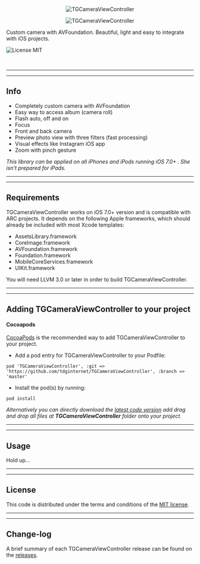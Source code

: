 <p align="center">
  <img src="http://s23.postimg.org/4psw1dtyj/TGCamera_View_Controller.png" alt="TGCameraViewController" title="TGCameraViewController">
</p>

<p align="center">
  <img src="http://s13.postimg.org/cjxkzgu87/TGCamera_View_Controller.png" alt="TGCameraViewController" title="TGCameraViewController">
</p>

Custom camera with AVFoundation. Beautiful, light and easy to integrate with iOS projects.

![License MIT](https://go-shields.herokuapp.com/license-MIT-blue.png)

<br/>

---
---

## Info

* Completely custom camera with AVFoundation
* Easy way to access album (camera roll)
* Flash auto, off and on
* Focus
* Front and back camera
* Preview photo view with three filters (fast processing)
* Visual effects like Instagram iOS app
* Zoom with pinch gesture

<em>This library can be applied on all iPhones and iPods running iOS 7.0+ . She isn't prepared for iPads.</em>

---
---

## Requirements

TGCameraViewController works on iOS 7.0+ version and is compatible with ARC projects. It depends on the following Apple frameworks, which should already be included with most Xcode templates:

* AssetsLibrary.framework
* CoreImage.framework
* AVFoundation.framework
* Foundation.framework
* MobileCoreServices.framework
* UIKit.framework

You will need LLVM 3.0 or later in order to build TGCameraViewController.

---
---

## Adding TGCameraViewController to your project

#### Cocoapods

[CocoaPods](http://cocoapods.org) is the recommended way to add TGCameraViewController to your project.

* Add a pod entry for TGCameraViewController to your Podfile:

```
pod 'TGCameraViewController', :git => 'https://github.com/tdginternet/TGCameraViewController', :branch => 'master'
```

* Install the pod(s) by running:

```
pod install
```

<em>Alternatively you can directly download the [latest code version](https://github.com/tdginternet/TGCameraViewController/archive/master.zip) add  drag and drop all files at <strong>TGCameraViewController</strong> folder onto your project.</em>

---
---

## Usage

Hold up...

---
---

## License

This code is distributed under the terms and conditions of the [MIT license](LICENSE).

---
---

## Change-log

A brief summary of each TGCameraViewController release can be found on the [releases](https://github.com/tdginternet/TGCameraViewController/releases).